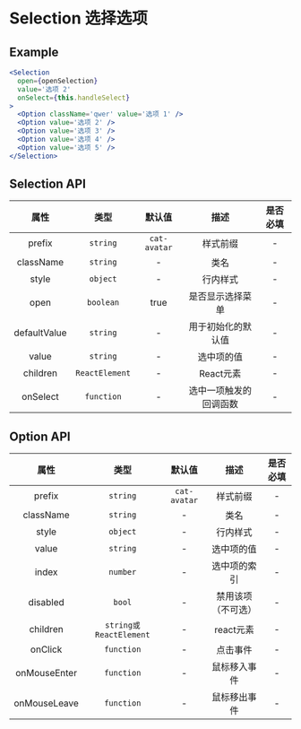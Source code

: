 # Selection 选择选项

## Example

```jsx
<Selection
  open={openSelection}
  value='选项 2'
  onSelect={this.handleSelect}
>
  <Option className='qwer' value='选项 1' />
  <Option value='选项 2' />
  <Option value='选项 3' />
  <Option value='选项 4' />
  <Option value='选项 5' />
</Selection>
```

## Selection API

|    属性     |         类型          |    默认值    |                描述                | 是否必填 |
| :---------: | :-------------------: | :----------: | :--------------------------------: | :------: |
|   prefix    |       `string`        | `cat-avatar` |              样式前缀              |    -     |
|  className  |       `string`        |      -       |                类名                |    -     |
|    style    |       `object`        |      -       |              行内样式              |    -     |
|    open    |       `boolean`        |     true     |         是否显示选择菜单            |    -     |
|  defaultValue  |       `string`     |      -       |         用于初始化的默认值          |    -     |
|    value    |       `string`        |      -       |              选中项的值            |    -     |
|   children  |     `ReactElement`    |      -       |              React元素             |    -     |
|   onSelect  |       `function`      |      -       |        选中一项触发的回调函数        |    -     |

## Option API

|    属性     |         类型          |    默认值    |                描述                | 是否必填 |
| :---------: | :-------------------: | :----------: | :--------------------------------: | :------: |
|   prefix    |       `string`        | `cat-avatar` |              样式前缀               |    -     |
|  className  |       `string`        |      -       |                类名                 |    -     |
|    style    |       `object`        |      -       |              行内样式               |    -     |
|    value    |       `string`        |      -       |              选中项的值             |    -     |
|    index    |       `number`        |      -       |              选中项的索引           |    -     |
|  disabled   |       `bool`          |      -       |              禁用该项（不可选）      |    -     |
|  children   | `string或ReactElement` |      -       |              react元素             |    -     |
|   onClick   |       `function`      |      -       |              点击事件               |    -     |
| onMouseEnter |       `function`     |      -       |             鼠标移入事件            |    -     |
| onMouseLeave |       `function`     |      -       |             鼠标移出事件            |    -     |
